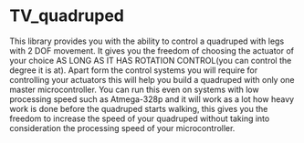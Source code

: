 # TV_quadruped
This library provides you with the ability to control a quadruped with legs with 2 DOF movement.
It gives you the freedom of choosing the actuator of your choice AS LONG AS IT HAS ROTATION CONTROL(you can control the degree it is at).
Apart form the control systems you will require for controlling your actuators this will help you build a quadruped with only one master microcontroller.
You can run this even on systems with low processing speed such as Atmega-328p and it will work as a lot how heavy work is done before the quadruped starts walking, this gives you the freedom to increase the speed of your quadruped without taking into consideration the processing speed of your microcontroller.